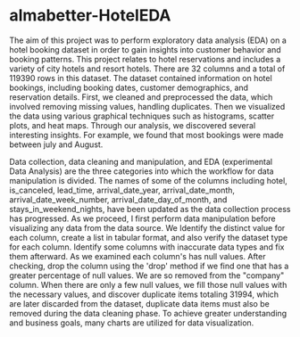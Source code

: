 # almabetter-HotelEDA
The aim of this project was to perform exploratory data analysis (EDA) on a hotel booking dataset in order to gain insights into customer behavior and booking patterns. This project relates to hotel reservations and includes a variety of city hotels and resort hotels. There are 32 columns and a total of 119390 rows in this dataset. The dataset contained information on hotel bookings, including booking dates, customer demographics, and reservation details. First, we cleaned and preprocessed the data, which involved removing missing values, handling duplicates. Then we visualized the data using various graphical techniques such as histograms, scatter plots, and heat maps. Through our analysis, we discovered several interesting insights. For example, we found that most bookings were made between july and August. 


Data collection, data cleaning and manipulation, and EDA (experimental Data Analysis) are the three categories into which the workflow for data manipulation is divided. The names of some of the columns including hotel, is_canceled, lead_time, arrival_date_year, arrival_date_month, arrival_date_week_number, arrival_date_day_of_month, and stays_in_weekend_nights, have been updated as the data collection process has progressed. As we proceed, I first perform data manipulation before visualizing any data from the data source. We Identify the distinct value for each column, create a list in tabular format, and also verify the dataset type for each column. Identify some columns with inaccurate data types and fix them afterward. As we examined each column's has null values. After checking, drop the column using the 'drop' method if we find one that has a greater percentage of null values. We are so removed from the "company" column. When there are only a few null values, we fill those null values with the necessary values, and discover duplicate items totaling 31994, which are later discarded from the dataset, duplicate data items must also be removed during the data cleaning phase. To achieve greater understanding and business goals, many charts are utilized for data visualization.
